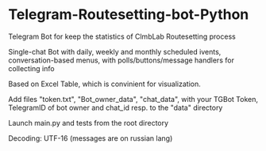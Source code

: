 # Telegram-Routesetting-bot-Python
Telegram Bot for keep the statistics of ClmbLab Routesetting process

Single-chat Bot with daily, weekly and monthly scheduled ivents, conversation-based menus, with polls/buttons/message handlers for collecting info

Based on Excel Table, which is convinient for visualization. 

Add files "token.txt", "Bot_owner_data", "chat_data", with your TGBot Token, TelegramID of bot owner and chat_id resp. to the "data" directory

Launch main.py and tests from the root directory

Decoding: UTF-16 (messages are on russian lang)

